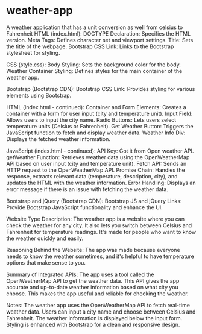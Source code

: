 # weather-app

A weather application that has a unit conversion as well from celsius to Fahrenheit
HTML (index.html):
DOCTYPE Declaration: Specifies the HTML version.
Meta Tags: Defines character set and viewport settings.
Title: Sets the title of the webpage.
Bootstrap CSS Link: Links to the Bootstrap stylesheet for styling.

CSS (style.css):
Body Styling: Sets the background color for the body.
Weather Container Styling: Defines styles for the main container of the weather app.

Bootstrap (Bootstrap CDN):
Bootstrap CSS Link: Provides styling for various elements using Bootstrap.

HTML (index.html - continued):
Container and Form Elements: Creates a container with a form for user input (city and temperature unit).
Input Field: Allows users to input the city name.
Radio Buttons: Lets users select temperature units (Celsius or Fahrenheit).
Get Weather Button: Triggers the JavaScript function to fetch and display weather data.
Weather Info Div: Displays the fetched weather information.

JavaScript (index.html - continued):
API Key: Got it from Open weather API.
getWeather Function: Retrieves weather data using the OpenWeatherMap API based on user input (city and temperature unit).
Fetch API: Sends an HTTP request to the OpenWeatherMap API.
Promise Chain: Handles the response, extracts relevant data (temperature, description, city), and updates the HTML with the weather information.
Error Handling: Displays an error message if there is an issue with fetching the weather data.

Bootstrap and jQuery (Bootstrap CDN):
Bootstrap JS and jQuery Links: Provide Bootstrap JavaScript functionality and enhance the UI.

Website Type Description: The weather app is a website where you can check the weather for any city. It also lets you switch between Celsius and Fahrenheit for temperature readings. It's made for people who want to know the weather quickly and easily.

Reasoning Behind the Website: The app was made because everyone needs to know the weather sometimes, and it's helpful to have temperature options that make sense to you.

Summary of Integrated APIs: The app uses a tool called the OpenWeatherMap API to get the weather data. This API gives the app accurate and up-to-date weather information based on what city you choose. This makes the app useful and reliable for checking the weather.

Notes:
The weather app uses the OpenWeatherMap API to fetch real-time weather data.
Users can input a city name and choose between Celsius and Fahrenheit.
The weather information is displayed below the input form.
Styling is enhanced with Bootstrap for a clean and responsive design.
